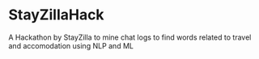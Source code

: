 # StayZillaHack


A Hackathon by StayZilla to mine chat logs to find words related to travel and accomodation using NLP and ML
